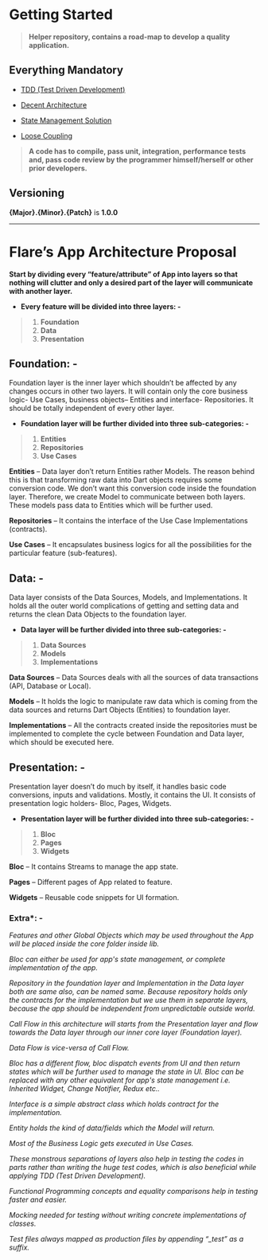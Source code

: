 # Getting Started

> **Helper repository, contains a road-map to develop a quality application.**

## Everything Mandatory

* [TDD (Test Driven Development)](https://en.wikipedia.org/wiki/Test-driven_development)

* [Decent Architecture](https://github.com/FlareCodeflit/Git#flares-app-architecture-proposal)

* [State Management Solution](https://github.com/felangel/bloc)

* [Loose Coupling](https://en.wikipedia.org/wiki/Loose_coupling)


> **A code has to compile, pass unit, integration, performance tests and, pass code review by the programmer himself/herself or other prior developers.**

## Versioning

**{Major}.{Minor}.{Patch}** is **1.0.0**


____



# Flare’s App Architecture Proposal

**Start by dividing every “feature/attribute” of App into layers so that nothing will clutter and only a desired part of the layer will communicate with another layer.**

* **Every feature will be divided into three layers: -**

> 1. **Foundation**
> 2. **Data**
> 3. **Presentation**


## Foundation: -

Foundation layer is the inner layer which shouldn’t be affected by any changes occurs in other two layers. It will contain only the core business logic- Use Cases, business objects– Entities and interface- Repositories. It should be totally independent of every other layer.

* **Foundation layer will be further divided into three sub-categories: -**

> 1. **Entities**
> 2. **Repositories**
> 3. **Use Cases**

**Entities** – Data layer don’t return Entities rather Models. The reason behind this is that transforming raw data into Dart objects requires some conversion code. We don’t want this conversion code inside the foundation layer. Therefore, we create Model to communicate between both layers. These models pass data to Entities which will be further used.

**Repositories** – It contains the interface of the Use Case Implementations (contracts).

**Use Cases** – It encapsulates business logics for all the possibilities for the particular feature (sub-features).

## Data: -

Data layer consists of the Data Sources, Models, and Implementations. It holds all the outer world complications of getting and setting data and returns the clean Data Objects to the foundation layer.

* **Data layer will be further divided into three sub-categories: -**

> 1. **Data Sources**
> 2. **Models**
> 3. **Implementations**

**Data Sources** – Data Sources deals with all the sources of data transactions (API, Database or Local).

**Models** – It holds the logic to manipulate raw data which is coming from the data sources and returns Dart Objects (Entities) to foundation layer.

**Implementations** – All the contracts created inside the repositories must be implemented to complete the cycle between Foundation and Data layer, which should be executed here.

## Presentation: -

Presentation layer doesn’t do much by itself, it handles basic code conversions, inputs and validations. Mostly, it contains the UI.
It consists of presentation logic holders- Bloc, Pages, Widgets.

* **Presentation layer will be further divided into three sub-categories: -**

> 1. **Bloc**
> 2. **Pages**
> 3. **Widgets**

**Bloc** – It contains Streams to manage the app state.

**Pages** – Different pages of App related to feature.

**Widgets** – Reusable code snippets for UI formation.

### Extra*: -
_Features and other Global Objects which may be used throughout the App will be placed inside the core folder inside lib._

_Bloc can either be used for app's state management, or complete implementation of the app._

_Repository in the foundation layer and Implementation in the Data layer both are same also, can be named same. Because repository holds only the contracts for the implementation but we use them in separate layers, because the app should be independent from unpredictable outside world._

_Call Flow in this architecture will starts from the Presentation layer and flow towards the Data layer through our inner core layer (Foundation layer)._

_Data Flow is vice-versa of Call Flow._

_Bloc has a different flow, bloc dispatch events from UI and then return states which will be further used to manage the state in UI. Bloc can be replaced with any other equivalent for app's state management i.e. Inherited Widget, Change Notifier, Redux etc.._

_Interface is a simple abstract class which holds contract for the implementation._

_Entity holds the kind of data/fields which the Model will return._

_Most of the Business Logic gets executed in Use Cases._

_These monstrous separations of layers also help in testing the codes in parts rather than writing the huge test codes, which is also beneficial while applying TDD (Test Driven Development)._

_Functional Programming concepts and equality comparisons help in testing faster and easier._

_Mocking needed for testing without writing concrete implementations of classes._

_Test files always mapped as production files by appending “\_test” as a suffix._